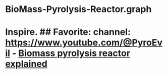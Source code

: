 # BioMass-Pyrolysis-Reactor.graph
# Inspire. ## Favorite: channel: https://www.youtube.com/@PyroEvil - [Biomass pyrolysis reactor explained](https://youtu.be/oFKWZdsiXwo)
